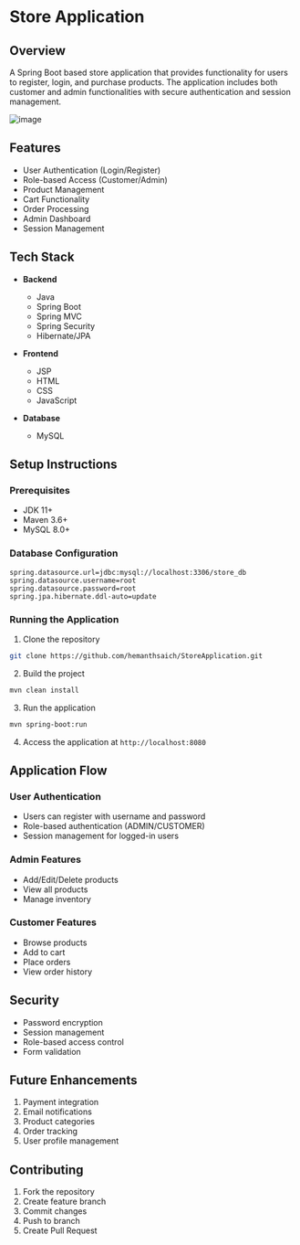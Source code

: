 # Store Application

## Overview
A Spring Boot based store application that provides functionality for users to register, login, and purchase products. The application includes both customer and admin functionalities with secure authentication and session management.

![image](https://github.com/user-attachments/assets/960ce053-496d-413d-b3ff-da3f521322f1)


## Features
- User Authentication (Login/Register)
- Role-based Access (Customer/Admin)
- Product Management
- Cart Functionality
- Order Processing
- Admin Dashboard
- Session Management

## Tech Stack
- **Backend**
  - Java
  - Spring Boot
  - Spring MVC
  - Spring Security
  - Hibernate/JPA

- **Frontend**
  - JSP
  - HTML
  - CSS
  - JavaScript

- **Database**
  - MySQL


## Setup Instructions

### Prerequisites
- JDK 11+
- Maven 3.6+
- MySQL 8.0+

### Database Configuration
```properties
spring.datasource.url=jdbc:mysql://localhost:3306/store_db
spring.datasource.username=root
spring.datasource.password=root
spring.jpa.hibernate.ddl-auto=update
```

### Running the Application
1. Clone the repository
```bash
git clone https://github.com/hemanthsaich/StoreApplication.git
```

2. Build the project
```bash
mvn clean install
```

3. Run the application
```bash
mvn spring-boot:run
```

4. Access the application at `http://localhost:8080`

## Application Flow

### User Authentication
- Users can register with username and password
- Role-based authentication (ADMIN/CUSTOMER)
- Session management for logged-in users

### Admin Features
- Add/Edit/Delete products
- View all products
- Manage inventory

### Customer Features
- Browse products
- Add to cart
- Place orders
- View order history

## Security
- Password encryption
- Session management
- Role-based access control
- Form validation

## Future Enhancements
1. Payment integration
2. Email notifications
3. Product categories
4. Order tracking
5. User profile management

## Contributing
1. Fork the repository
2. Create feature branch
3. Commit changes
4. Push to branch
5. Create Pull Request
